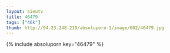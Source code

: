 ```yaml
--- 
layout: sieutv
title: 46479
tags: ["46k"]
thumb: http://94.23.248.219/absoluporn-1/image/002/46479.jpg
---
```

{% include absoluporn key="46479" %} 
